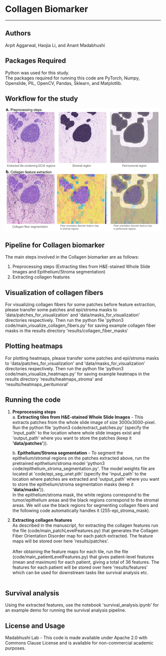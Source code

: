 # Collagen Biomarker

---


## Authors
Arpit Aggarwal, Haojia Li, and Anant Madabhushi<br>


## Packages Required
Python was used for this study.<br>
The packages required for running this code are PyTorch, Numpy, Openslide, PIL, OpenCV, Pandas, Sklearn, and Matplotlib.<br>


## Workflow for the study

<img src="example/workflow.png" width="600" height="400">


## Pipeline for Collagen biomarker
The main steps involved in the Collagen biomarker are as follows:
1. Preprocessing steps (Extracting tiles from H&E-stained Whole Slide Images and Epithelium/Stroma segmentation)
2. Extracting collagen features


## Visualization of collagen fibers
For visualizing collagen fibers for some patches before feature extraction, please transfer some patches and epi/stroma masks to 'data/patches_for_visualization' and 'data/masks_for_visualization' directories respectively. Then run the python file 'python3 code/main_visualize_collagen_fibers.py' for saving example collagen fiber masks in the results directory 'results/collagen_fiber_masks'


## Plotting heatmaps
For plotting heatmaps, please transfer some patches and epi/stroma masks to 'data/patches_for_visualization' and 'data/masks_for_visualization' directories respectively. Then run the python file 'python3 code/main_visualize_heatmaps.py' for saving example heatmaps in the results directory 'results/heatmaps_stroma' and 'results/heatmaps_peritumoral'


## Running the code
1. <b>Preprocessing steps</b><br>
a. <b>Extracting tiles from H&E-stained Whole Slide Images</b> - This extracts patches from the whole slide image of size 3000x3000-pixel. Run the python file 'python3 code/extract_patches.py' (specify the 'input_path' to the location where whole slide images exist and 'output_path' where you want to store the patches (keep it <b>'data/patches'</b>)).<br>

    b. <b>Epithelium/Stroma segmentation</b> - To segment the epithelium/stromal regions on the patches extracted above, run the pretrained epithelium/stroma model 'python3 code/epithelium_stroma_segmentation.py'. The model weights file are located at 'code/epi_seg_unet.pth' (specify the 'input_path' to the location where patches are extracted and 'output_path' where you want to store the epithelium/stroma segmentation masks (keep it <b>'data/masks'</b>)).<br>
In the epithelium/stroma mask, the white regions correspond to the tumor/epithelium areas and the black regions correspond to the stromal areas. We will use the black regions for segmenting collagen fibers and the following code automatically handles it (255-epi_stroma_mask).


2. <b>Extracting collagen features</b><br>
As described in the manuscript, for extracting the collagen features run the file (code/main_patchLevelFeatures.py) that generates the Collagen Fiber Orientation Disorder map for each patch extracted. The feature maps will be stored over here 'results/patches'.
<br><br>
After obtaining the feature maps for each tile, run the file (code/main_patientLevelFeatures.py) that gives patient-level features (mean and maximum) for each patient, giving a total of 36 features. The features for each patient will be stored over here 'results/features' which can be used for downstream tasks like survival analysis etc.<br><br>


## Survival analysis
Using the extracted features, use the notebook 'survival_analysis.ipynb' for an example demo for running the survival analysis pipeline.


## License and Usage
Madabhushi Lab - This code is made available under Apache 2.0 with Commons Clause License and is available for non-commercial academic purposes.